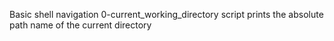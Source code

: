 Basic shell navigation
0-current_working_directory script prints the absolute path name of the current directory
